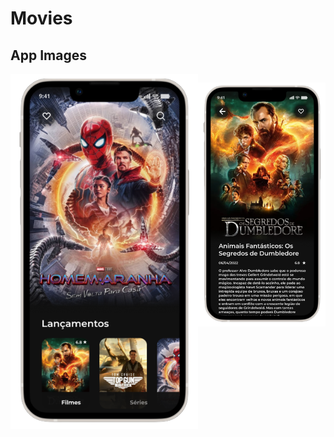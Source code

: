 # Movies

## App Images

<div style="display:flex;">
  <img
    src="/home-removebg-preview.png"
    width="300px">

  <img
    src="/detalhes-1-removebg-preview.png"
    width="300px">

  
</div>
